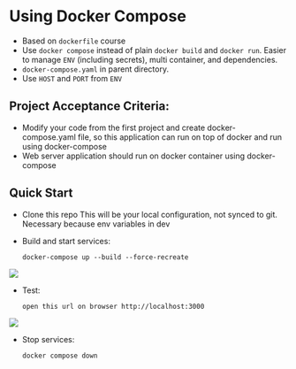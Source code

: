 # Using Docker Compose

- Based on `dockerfile` course
- Use `docker compose` instead of plain `docker build` and `docker run`.
  Easier to manage `ENV` (including secrets), multi container, and 
  dependencies.
- `docker-compose.yaml` in parent directory.
- Use `HOST` and `PORT` from `ENV`

## Project Acceptance Criteria:
- Modify your code from the first project and create docker-compose.yaml file, so this application can run on top of docker and run using docker-compose 
- Web server application should run on docker container using docker-compose

## Quick Start
- Clone this repo
  This will be your local configuration, not synced to git. 
  Necessary because env variables in dev
- Build and start services: 

      docker-compose up --build --force-recreate
![](https://images2.imgbox.com/17/33/Z4e7cOjx_o.gif)
- Test: 

      open this url on browser http://localhost:3000
![](https://images2.imgbox.com/85/94/W8DW2BdT_o.gif)
- Stop services: 
      
      docker compose down
